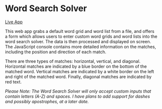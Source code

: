 # Word Search Solver

<a href='http://forest.stfhs.net/forest/apps/word-search/' target='_blank'>Live App</a>

This web app grabs a default word grid and word list from a file, and offers a form which allows users to enter custom word grids and word lists into the word search solver. The data is then processed and displayed on screen. The JavaScript console contains more detailed information on the matches, including the position and direction of each match.

There are three types of matches: horizontal, vertical, and diagonal. Horizontal matches are indicated by a blue border on the bottom of the matched word. Vertical matches are indicated by a white border on the left and right of the matched word. Finally, diagonal matches are indicated by red text.

*Please Note: The Word Search Solver will only accept custom inputs that contain letters (A-Z) and spaces. I have plans to add support for dashes and possibly apostrophes, at a later date.*